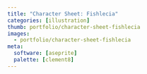 ```yaml
---
title: "Character Sheet: Fishlecia"
categories: [illustration]
thumb: portfolio/character-sheet-fishlecia
images:
  - portfolio/character-sheet-fishlecia
meta:
  software: [aseprite]
  palette: [clement8]
---
```

